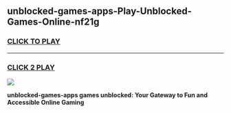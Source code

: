 
## unblocked-games-apps-Play-Unblocked-Games-Online-nf21g
<h3>
<a href="https://premium76.site?title=unblocked-games-apps&ref=25A">CLICK TO PLAY</a></h3>
<hr>

<h3>
<a href="https://premium76.site?title=unblocked-games-apps&ref=25A">CLICK 2 PLAY</a>
  
</h3>

<a href="https://premium76.site?title=unblocked-games-apps&ref=25A"><img src="https://clearcache.store/games.png"></a>


**unblocked-games-apps games unblocked: Your Gateway to Fun and Accessible Online Gaming**
